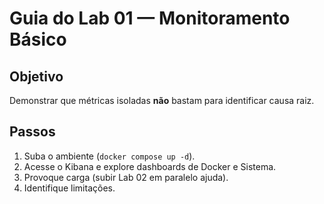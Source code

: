 # Guia do Lab 01 — Monitoramento Básico

## Objetivo
Demonstrar que métricas isoladas **não** bastam para identificar causa raiz.

## Passos
1. Suba o ambiente (`docker compose up -d`).
2. Acesse o Kibana e explore dashboards de Docker e Sistema.
3. Provoque carga (subir Lab 02 em paralelo ajuda).
4. Identifique limitações.
